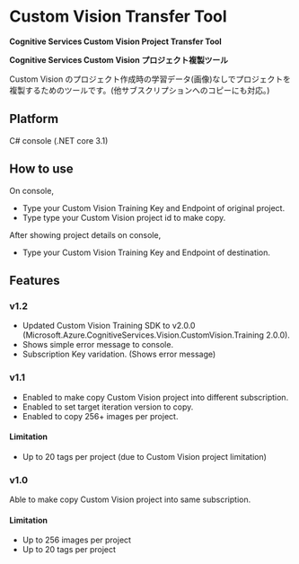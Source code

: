 ﻿# Custom Vision Transfer Tool

**Cognitive Services Custom Vision Project Transfer Tool**

**Cognitive Services Custom Vision プロジェクト複製ツール**

Custom Vision のプロジェクト作成時の学習データ(画像)なしでプロジェクトを複製するためのツールです。(他サブスクリプションへのコピーにも対応。)

## Platform

C# console (.NET core 3.1)

## How to use

On console, 

- Type your Custom Vision Training Key and Endpoint of original project.
- Type type your Custom Vision project id to make copy.

After showing project details on console,

- Type your Custom Vision Training Key and Endpoint of destination.


## Features

### v1.2

- Updated Custom Vision Training SDK to v2.0.0 (Microsoft.Azure.CognitiveServices.Vision.CustomVision.Training 2.0.0).
- Shows simple error message to console.
- Subscription Key varidation. (Shows error message)

### v1.1

- Enabled to make copy Custom Vision project into different subscription.
- Enabled to set target iteration version to copy.
- Enabled to copy 256+ images per project. 

#### Limitation

- Up to 20 tags per project (due to Custom Vision project limitation)


### v1.0

Able to make copy Custom Vision project into same subscription.

#### Limitation

- Up to 256 images per project
- Up to 20 tags per project
